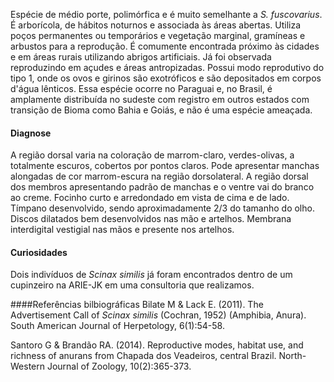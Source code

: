 ﻿Espécie de médio porte, <glossario>polimórfica</glossario> e é muito semelhante a *S. fuscovarius*. É arborícola, de hábitos noturnos e associada às áreas abertas. Utiliza poços permanentes ou temporários e vegetação marginal, gramíneas e arbustos para a reprodução. É comumente encontrada próximo às cidades e em áreas rurais utilizando abrigos artificiais. Já foi observada reproduzindo em açudes e áreas antropizadas. Possui modo reprodutivo do tipo 1, onde os ovos e girinos são <glossario>exotróficos</glossario> e são depositados em corpos d'água <glossario>lênticos</glossario>. Essa espécie ocorre no Paraguai e, no Brasil, é amplamente distribuída no sudeste com registro em outros estados com transição de Bioma como Bahia e Goiás, e não é uma espécie ameaçada.


#### Diagnose
A região dorsal varia na coloração de marrom-claro, verdes-olivas, a totalmente escuros, cobertos por pontos claros. Pode apresentar manchas alongadas de cor marrom-escura na região dorsolateral. A região dorsal dos membros apresentando padrão de manchas e o ventre vai do branco ao creme. Focinho curto e arredondado em vista de cima e de lado. Tímpano desenvolvido, sendo aproximadamente 2/3 do tamanho do olho. Discos dilatados bem desenvolvidos nas mão e artelhos. Membrana interdigital vestigial nas mãos e presente nos artelhos. 


#### Curiosidades
Dois indivíduos de *Scinax similis* já foram encontrados dentro de um cupinzeiro na ARIE-JK em uma consultoria que realizamos.


####Referências bilbiográficas
Bilate M & Lack E. (2011). The Advertisement Call of *Scinax similis* (Cochran, 1952) (Amphibia, Anura). South American Journal of Herpetology, 6(1):54-58.


Santoro G & Brandão RA. (2014). Reproductive modes, habitat use, and richness of anurans from Chapada dos Veadeiros, central Brazil. North-Western Journal of Zoology, 10(2):365-373.
